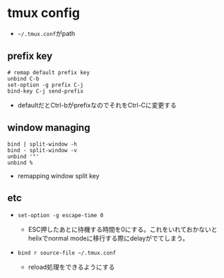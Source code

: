 # tmux config

* `~/.tmux.conf`がpath

## prefix key

```
# remap default prefix key
unbind C-b
set-option -g prefix C-j
bind-key C-j send-prefix
```

* defaultだとCtrl-bがprefixなのでそれをCtrl-Cに変更する

## window managing
```
bind | split-window -h
bind - split-window -v
unbind '"'
unbind %
```

* remapping window split key

## etc

* `set-option -g escape-time 0`
  * ESC押したあとに待機する時間を0にする。これをいれておかないとhelixでnormal modeに移行する際にdelayがでてしまう。

* `bind r source-file ~/.tmux.conf`
  * reload処理をできるようにする
  
